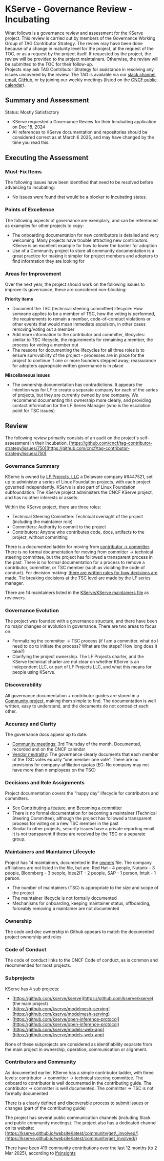 # KServe - Governance Review - Incubating

What follows is a governance review and assessment for the KServe project. This review is carried out by members of the Governance Working Group of TAG Contributor Strategy. The review may have been done because of a change in maturity level for the project, at the request of the TOC, or as a request by the project itself. If requested by the project, the review will be provided to the project maintainers. Otherwise, the review will be submitted to the TOC for their follow-up.  
Projects may ask TAG Contributor Strategy for assistance in resolving any issues uncovered by the review. The TAG is available via our [slack channel](https://cloud-native.slack.com/archives/CT6CWS1JN), [email](https://lists.cncf.io/g/cncf-tag-contributor-strategy), [GitHub](https://github.com/cncf/tag-contributor-strategy), or by joining our weekly meetings (listed on the [CNCF public calendar](https://www.cncf.io/calendar/)).

## Summary and Assessment

Status: Mostly Satisfactory

* KServe requested a Governance Review for their Incubating application on Dec 18, 2024  
* All references to KServe documentation and repositories should be considered correct as at March 6 2025, and may have changed by the time you read this.

## Executing the Assessment

### Must-Fix Items

The following issues have been identified that need to be resolved before advancing to Incubating:
* No issues were found that would be a blocker to Incubating status.

### Points of Excellence

The following aspects of governance are exemplary, and can be referenced as examples for other projects to copy:
* The onboarding documentation for new contributors is detailed and very welcoming. Many projects have trouble attracting new contributors. KServe is an excellent example for how to lower the barrier for adoption
* Use of a Community project to store all community documentation is a great practice for making it simpler for project members and adopters to find information they are looking for 

### Areas for Improvement

Over the next year, the project should work on the following issues to improve its governance, these are considered non-blocking:

**Priority items**

* Document the TSC (technical steering committee) lifecycle: How someone applies to be a member of TSC, how the voting is performed, the requirements to remain a member, code-of-conduct violations or other events that would mean immediate expulsion, in other cases removing/voting out a member  
* Add more information to the contributor and committer, lifecycles: similar to TSC lifecycle, the requirements for remaining a member, the process for voting a member out   
* The reasons for documenting the lifecycles for all three roles is to ensure survivability of the project \- processes are in place for the project to continue if one or more founders stepped away; reassurance for adopters appropriate written governance is in place

**Miscellaneous issues**

* The ownership documentation has contradictions. It appears the intention was for LF to create a separate company for each of the series of projects, but they are currently owned by one company. We recommend documenting this ownership more clearly, and providing contact information for the LF Series Manager (who is the escalation point for TSC issues)

## Review

The following review primarily consists of an audit on the project's self-assessment in their Incubation. [https://github.com/cncf/tag-contributor-strategy/issues/750](https://github.com/cncf/tag-contributor-strategy/issues/750) 

### Governance Summary

KServe is owned by [LF Projects, LLC](https://lfprojects.org/policies/) a Delaware company \#6447521, set up to administer a series of Linux Foundation projects, with each project governed independently. KServe is also part of Linux Foundation subfoundation. The KServe project administers the CNCF KServe project, and has no other interests or assets.

Within the KServe project, there are three roles:

* Technical Steering Committee: Technical oversight of the project (including the maintainer role)   
* Committers: Authority to commit to the project  
* Contributors: Anyone who contributes code, docs, artifacts to the project, without committing

There is a documented ladder for moving from [contributor \-\> committer](https://github.com/kserve/community/blob/23f78c76d55652a7b86b7237ddb888f092cbc6d1/CONTRIBUTING.md#becoming-a-committer). There is no formal documentation for moving from committer \-\> technical steering committee, but the project has followed a transparent process in the past. There is no formal documentation for a process to remove a contributor, committer, or TSC member (such as violating the code of conduct). For decision making: [there are written rules for how decisions are made.](https://github.com/kserve/community/blob/23f78c76d55652a7b86b7237ddb888f092cbc6d1/KSERVE-TECHICAL-CHARTER.md#3-tsc-voting) Tie breaking decisions at the TSC level are made by the LF series manager.

There are 14 maintainers listed in the [KServe/KServe maintainers file](https://github.com/kserve/kserve/blob/master/OWNERS) as reviewers.

### Governance Evolution

The project was founded with a governance structure, and there have been no major changes or evolution in governance. There are two areas to focus on:

* Formalizing the committer \-\> TSC process (if I am a committer, what do I need to do to initiate the process? What are the steps? How long does it take?)  
* Clarifying the project ownership. The LF Projects charter, and the KServe technical charter are not clear on whether KServe is an independent LLC, or part of LF Projects LLC, and what this means for people using KServe.

### Discoverability

All governance documentation \+ contributor guides are stored in a [Community project,](https://github.com/kserve/community) making them simple to find. The documentation is well written, easy to understand, and the documents do not contradict each other.

### Accuracy and Clarity

The governance docs appear up to date.

* [Community meetings:](https://github.com/kserve/community?tab=readme-ov-file#community-meeting) 3rd Thursday of the month. Documented, recorded and on the CNCF calendar  
* [Vendor neutrality](https://github.com/kserve/community/blob/main/KSERVE-TECHICAL-CHARTER.md#3-tsc-voting): The  governance clearly documents that each member of the TSC votes equally “one member one vote”. There are no provisions for company-affiliation quotas (EG: No company may not have more than n employees on the TSC)

### **Decisions and Role Assignments**

Project documentation covers the "happy day" lifecycle for contributors and committers.

* See [Contributing a feature](https://github.com/kserve/community/blob/23f78c76d55652a7b86b7237ddb888f092cbc6d1/CONTRIBUTING.md#becoming-a-committer), and [Becoming a committer](https://github.com/kserve/community/blob/23f78c76d55652a7b86b7237ddb888f092cbc6d1/CONTRIBUTING.md#becoming-a-committer)  
* There is no formal documentation for becoming a maintainer (Technical Steering Committee), although the project has followed a transparent process for voting on a new TSC member in the past  
* Similar to other projects, security issues have a private reporting email. It is not transparent if these are received by the TSC or a separate group.

### Maintainers and Maintainer Lifecycle

Project has 14 maintainers, documented in the [owners](https://github.com/kserve/kserve/blob/master/OWNERS) file. The company affiliations are not listed in the file, but are: Red Hat \- 4 people, Nutanix \- 3 people, Bloomberg \- 3 people, Idea2IT \- 2 people, SAP \- 1 person, Intuit \- 1 person.

* The number of maintainers (TSC) is appropriate to the size and scope of the project  
* The maintainer lifecycle is not formally documented
* Mechanisms for onboarding, keeping maintainer status, offboarding, forceably removing a maintainer are not documented

### Ownership

The code and doc ownership in Github appears to match the documented project ownership and roles

### Code of Conduct

The code of conduct links to the CNCF Code of conduct, as is common and reocmmended for most projects. 

### Subprojects

KServe has 4 sub projects:

* [https://github.com/kserve/kserve](https://github.com/kserve/kserve) (the main project)  
* [https://github.com/kserve/modelmesh-serving](https://github.com/kserve/modelmesh-serving)  
* [https://github.com/kserve/open-inference-protocol](https://github.com/kserve/open-inference-protocol)  
* [https://github.com/kserve/models-web-app](https://github.com/kserve/models-web-app)

None of these subprojects are considered as identifiability separate from the main project in ownership, operation, communication or alignment.

### Contributors and Community

As documented earlier, KServe has a simple contributor ladder, with three levels: contributor \-\> committer \-\> technical steering committee. The onboard to contributor is well documented in the contributing guide. The contributor \-\> committer is well documented. The committer \-\> TSC is not formally documented 

There is a clearly defined and discoverable process to submit issues or changes (part of the contributing guide)

The project has several public communication channels (including Slack and public community meetings). The project also has a dedicated channel on its website: [https://kserve.github.io/website/latest/community/get\_involved/](https://kserve.github.io/website/latest/community/get_involved/)

There have been 419 community contributions over the last 12 months (to 2 Mar 2025), according to [lfxinsights](https://insights.lfx.linuxfoundation.org/foundation/lf-ai-foundation/overview/github?project=kserve&routedFrom=Github&bestPractice=false&repository=https:%2F%2Fgithub.com%2Fkserve%2Fkserve&dateFilters=Last%2012%20Months&dateRange=2024-03-03%20to%202025-03-02&compare=PP&granularity=month&hideBots=true)

